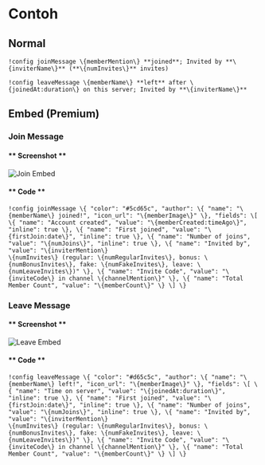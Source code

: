 # Contoh

## Normal

```text
!config joinMessage \{memberMention\} **joined**; Invited by **\{inviterName\}** (**\{numInvites\}** invites)
```

```text
!config leaveMessage \{memberName\} **left** after \{joinedAt:duration\} on this server; Invited by **\{inviterName\}**
```

## Embed \(Premium\)

### Join Message

<!-- tabs:start -->

#### ** Screenshot **

![Join Embed](../../../assets/invite-manager-join-message-premium.png)

#### ** Code **

```text
!config joinMessage \{ "color": "#5cd65c", "author": \{ "name": "\{memberName\} joined!", "icon_url": "\{memberImage\}" \}, "fields": \[ \{ "name": "Account created", "value": "\{memberCreated:timeAgo\}", "inline": true \}, \{ "name": "First joined", "value": "\{firstJoin:date\}", "inline": true \}, \{ "name": "Number of joins", "value": "\{numJoins\}", "inline": true \}, \{ "name": "Invited by", "value": "\{inviterMention\}
\{numInvites\} (regular: \{numRegularInvites\}, bonus: \{numBonusInvites\}, fake: \{numFakeInvites\}, leave: \{numLeaveInvites\})" \}, \{ "name": "Invite Code", "value": "\{inviteCode\} in channel \{channelMention\}" \}, \{ "name": "Total Member Count", "value": "\{memberCount\}" \} \] \}
```

<!-- tabs:end -->

### Leave Message

<!-- tabs:start -->

#### ** Screenshot **

![Leave Embed](../../../assets/invite-manager-leave-message-premium.png)

#### ** Code **

```text
!config leaveMessage \{ "color": "#d65c5c", "author": \{ "name": "\{memberName\} left!", "icon_url": "\{memberImage\}" \}, "fields": \[ \{ "name": "Time on server", "value": "\{joinedAt:duration\}", "inline": true \}, \{ "name": "First joined", "value": "\{firstJoin:date\}", "inline": true \}, \{ "name": "Number of joins", "value": "\{numJoins\}", "inline": true \}, \{ "name": "Invited by", "value": "\{inviterMention\}
\{numInvites\} (regular: \{numRegularInvites\}, bonus: \{numBonusInvites\}, fake: \{numFakeInvites\}, leave: \{numLeaveInvites\})" \}, \{ "name": "Invite Code", "value": "\{inviteCode\} in channel \{channelMention\}" \}, \{ "name": "Total Member Count", "value": "\{memberCount\}" \} \] \}
```

<!-- tabs:end -->

